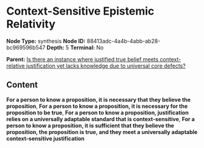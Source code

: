 # Context-Sensitive Epistemic Relativity

**Node Type:** synthesis
**Node ID:** 88413adc-4a4b-4abb-ab28-bc969596b547
**Depth:** 5
**Terminal:** No

**Parent:** [Is there an instance where justified true belief meets context-relative justification yet lacks knowledge due to universal core defects?](is-there-an-instance-where-justified-true-belief-meets-context-relative-justification-yet-lacks-knowledge-due-to-universal-core-defects-antithesis-0ae0d2db-27c3-497b-86ab-b005d3e05fcb.md)

## Content

**For a person to know a proposition, it is necessary that they believe the proposition**, **For a person to know a proposition, it is necessary for the proposition to be true**, **For a person to know a proposition, justification relies on a universally adaptable standard that is context-sensitive**, **For a person to know a proposition, it is sufficient that they believe the proposition, the proposition is true, and they meet a universally adaptable context-sensitive justification**
